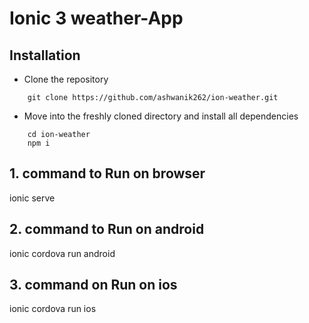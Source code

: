 # Ionic 3 weather-App

## Installation
- Clone the repository
~~~~
    git clone https://github.com/ashwanik262/ion-weather.git
~~~~
- Move into the freshly cloned directory and install all dependencies
~~~~
    cd ion-weather
    npm i
~~~~

## 1. command to Run on browser
ionic serve

## 2. command to Run on android
ionic cordova run android

## 3. command on Run on ios
ionic cordova run ios

